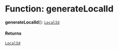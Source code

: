 # Function: generateLocalId

**generateLocalId**(): [`LocalId`](/auto-docs/fixed-layout-editor/types/LocalId.md)

#### Returns

[`LocalId`](/auto-docs/fixed-layout-editor/types/LocalId.md)

